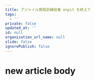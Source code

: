 ```yaml
---
title: アジャイル開発訓練授業 enpit を終えて
tags:
  - ''
private: false
updated_at: ''
id: null
organization_url_name: null
slide: false
ignorePublish: false
---
```

# new article body
